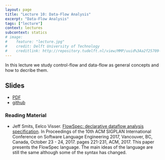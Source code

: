 ```yaml
---
layout: page
title: "Lecture 10: Data-Flow Analysis"
excerpt: "Data-Flow Analysis"
tags: ["lecture"]
context: lectures
subcontext: statics
# image:
#    feature: "lecture.jpg"
#    credit: Delft University of Technology
#    creditlink: http://repository.tudelft.nl/view/MMP/uuid%3Aa2f25709-c56e-453e-9394-4a05acf603a4/
---
```


In this lecture we study control-flow and data-flow as general concepts and how to decribe them.


## Slides

- [PDF](https://github.com/TUDelft-CS4200-2018/lectures/raw/master/10-flow-analysis/CS4200-2018-10-flow-analysis.pdf)
- [github](https://github.com/TUDelft-CS4200-2018/lectures/tree/master/10-flow-analysis)

<!--<iframe src="//www.slideshare.net/slideshow/embed_code/key/lbV0WwZoC6iUQh" width="595" height="485" frameborder="0" marginwidth="0" marginheight="0" scrolling="no" style="border:1px solid #CCC; border-width:1px; margin-bottom:5px; max-width: 100%;" allowfullscreen> </iframe> <div style="margin-bottom:5px"> <strong> <a href="//www.slideshare.net/eelcovisser/compiler-construction-lecture-9-constraint-resolution" title="Compiler Construction | Lecture 9 | Constraint Resolution" target="_blank">Compiler Construction | Lecture 9 | Constraint Resolution</a> </strong> from <strong><a href="https://www.slideshare.net/eelcovisser" target="_blank">Eelco Visser</a></strong> </div>-->

### Reading Material

- Jeff Smits, Eelco Visser. [FlowSpec: declarative dataflow analysis specification](https://doi.org/10.1145/3136014.3136029). In Proceedings of the 10th ACM SIGPLAN International Conference on Software Language Engineering 2017, Vancouver, BC, Canada, October 23 - 24, 2017. pages 221-231, ACM, 2017. This paper presents the FlowSpec language. The main ideas of the language are still the same although some of the syntax has changed.

